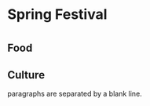 <h1>Spring Festival<h1>
<h2>Food</h2>
<h2>Culture</h2>
<p> paragraphs are separated by a blank line.</p>
